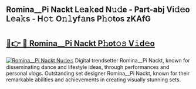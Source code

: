 ## Romina__Pi Nackt L𝚎a𝚔ed N𝚞𝚍e - Part-abj Vi𝚍𝚎o L𝚎a𝚔s - H𝚘𝚝 O𝚗𝚕yf𝚊ns P𝚑𝚘tos zKAfG

# <h2><a href="http://kf30t4.oniu.top/?m=Romina__Pi+Nackt">🔗👉 🔴 Romina__Pi Nackt P𝚑ot𝚘𝚜 V𝚒d𝚎o</a></h2>

[![Romina__Pi Nackt Nu𝚍e𝚜](https://i.imgur.com/0qMVB7G.gif)](http://kf30t4.oniu.top/?m=Romina__Pi+Nackt)
Digital trendsetter Romina__Pi Nackt, known for disseminating dance and lifestyle ideas, through performances and personal vlogs. Outstanding set designer Romina__Pi Nackt, known for their remarkable abilities and achievements in creating visually stunning sets.  
